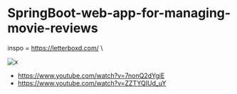 # SpringBoot-web-app-for-managing-movie-reviews
inspo = https://letterboxd.com/ \

![x](https://github.com/user-attachments/assets/c533fbad-4085-436b-b909-5337bad9f999)

- https://www.youtube.com/watch?v=7nonQ2dYgiE
- https://www.youtube.com/watch?v=ZZTYQIUd_uY
